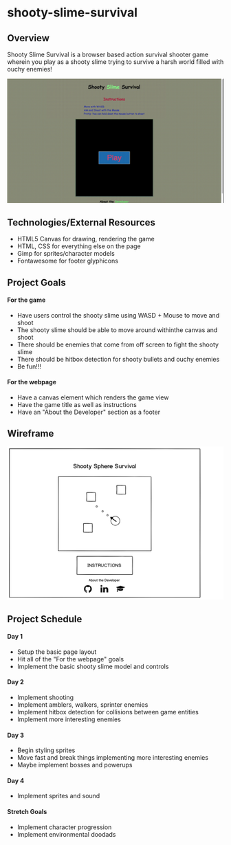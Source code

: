 # shooty-slime-survival

## Overview

Shooty Slime Survival is a browser based action survival shooter game wherein you play as a shooty slime trying to survive a harsh world filled with ouchy enemies!

![gameplay](https://github.com/brtsai/shooty-slime-survival/blob/master/documentation/assets/usage/game.gif)

## Technologies/External Resources

* HTML5 Canvas for drawing, rendering the game
* HTML, CSS for everything else on the page
* Gimp for sprites/character models
* Fontawesome for footer glyphicons

## Project Goals

#### For the game
* Have users control the shooty slime using WASD + Mouse to move and shoot
* The shooty slime should be able to move around withinthe canvas and shoot
* There should be enemies that come from off screen to fight the shooty slime
* There should be hitbox detection for shooty bullets and ouchy enemies
* Be fun!!!
#### For the webpage
* Have a canvas element which renders the game view
* Have the game title as well as instructions
* Have an "About the Developer" section as a footer

## Wireframe

![](https://github.com/brtsai/shooty-slime-survival/blob/master/documentation/wireframes/shooty-sphere-wireframe.png)

## Project Schedule

#### Day 1
* Setup the basic page layout
* Hit all of the "For the webpage" goals
* Implement the basic shooty slime model and controls

#### Day 2
* Implement shooting
* Implement amblers, walkers, sprinter enemies
* Implement hitbox detection for collisions between game entities
* Implement more interesting enemies

#### Day 3
* Begin styling sprites
* Move fast and break things implementing more interesting enemies
* Maybe implement bosses and powerups

#### Day 4
* Implement sprites and sound

#### Stretch Goals
* Implement character progression
* Implement environmental doodads
